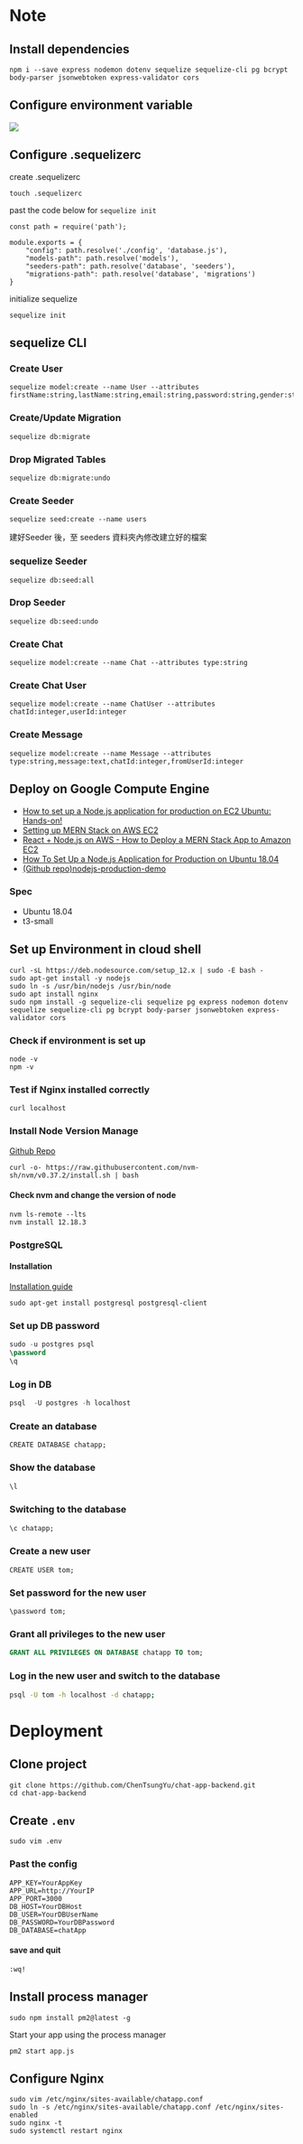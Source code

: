 # Note
## Install dependencies
```
npm i --save express nodemon dotenv sequelize sequelize-cli pg bcrypt body-parser jsonwebtoken express-validator cors
```
## Configure environment variable
![](./src/environment_variable.png)

## Configure .sequelizerc
create .sequelizerc
```
touch .sequelizerc
```
past the code below for `sequelize init`
```
const path = require('path');

module.exports = {
    "config": path.resolve('./config', 'database.js'),
    "models-path": path.resolve('models'),
    "seeders-path": path.resolve('database', 'seeders'),
    "migrations-path": path.resolve('database', 'migrations')
}
```
initialize sequelize
```
sequelize init
```
## sequelize CLI
### Create User
```
sequelize model:create --name User --attributes firstName:string,lastName:string,email:string,password:string,gender:string,avatar:string
```
### Create/Update Migration
```
sequelize db:migrate
```
### Drop Migrated Tables
```
sequelize db:migrate:undo
```
### Create Seeder
```
sequelize seed:create --name users
```
建好Seeder 後，至 seeders 資料夾內修改建立好的檔案
### sequelize Seeder
```
sequelize db:seed:all    
```
### Drop Seeder
```
sequelize db:seed:undo
```

### Create Chat
```
sequelize model:create --name Chat --attributes type:string
```
### Create Chat User
```
sequelize model:create --name ChatUser --attributes chatId:integer,userId:integer
```
### Create Message
```
sequelize model:create --name Message --attributes type:string,message:text,chatId:integer,fromUserId:integer
```
## Deploy on Google Compute Engine
- [How to set up a Node.js application for production on EC2 Ubuntu: Hands-on!](https://www.youtube.com/watch?v=l7KlkVyWemc&feature=emb_title)
- [Setting up MERN Stack on AWS EC2](https://medium.com/@Keithweaver_/setting-up-mern-stack-on-aws-ec2-6dc599be4737)
- [React + Node.js on AWS - How to Deploy a MERN Stack App to Amazon EC2](https://www.youtube.com/watch?v=FanoTGjkxhQ&t=644s&ab_channel=JasonWatmore)
- [How To Set Up a Node.js Application for Production on Ubuntu 18.04](https://www.digitalocean.com/community/tutorials/how-to-set-up-a-node-js-application-for-production-on-ubuntu-18-04)
- [(Github repo)nodejs-production-demo](https://github.com/codingx01/nodejs-production-demo)

### Spec
- Ubuntu 18.04
- t3-small
## Set up Environment in cloud shell
```
curl -sL https://deb.nodesource.com/setup_12.x | sudo -E bash -
sudo apt-get install -y nodejs
sudo ln -s /usr/bin/nodejs /usr/bin/node
sudo apt install nginx
sudo npm install -g sequelize-cli sequelize pg express nodemon dotenv sequelize sequelize-cli pg bcrypt body-parser jsonwebtoken express-validator cors
```
### Check if environment is set up
```
node -v
npm -v
```
###  Test if Nginx installed correctly
```
curl localhost
```
### Install Node Version Manage
[Github Repo](https://github.com/nvm-sh/nvm)
```
curl -o- https://raw.githubusercontent.com/nvm-sh/nvm/v0.37.2/install.sh | bash
```
#### Check nvm and change the version of node
```
nvm ls-remote --lts
nvm install 12.18.3
```
### PostgreSQL
#### Installation
[Installation guide](https://stackoverflow.com/questions/53434849/cannot-install-postgres-on-ubuntu-e-unable-to-locate-package-postgresql)
```
sudo apt-get install postgresql postgresql-client
```
### Set up DB password
```sql
sudo -u postgres psql
\password
\q
```
### Log in DB 
```sql
psql  -U postgres -h localhost
```
### Create an database
```
CREATE DATABASE chatapp;
```
### Show the database
```sql
\l
```
### Switching to the database 
```sql
\c chatapp;
```
### Create a new user
```
CREATE USER tom;
```
### Set password for the new user
```
\password tom;
```
### Grant all privileges to the new user 
```sql
GRANT ALL PRIVILEGES ON DATABASE chatapp TO tom;
```
### Log in the new user and switch to the database 
```bash
psql -U tom -h localhost -d chatapp;
```
# Deployment
## Clone project
```
git clone https://github.com/ChenTsungYu/chat-app-backend.git
cd chat-app-backend
```
## Create `.env`
```
sudo vim .env
```
### Past the config
```
APP_KEY=YourAppKey
APP_URL=http://YourIP
APP_PORT=3000
DB_HOST=YourDBHost
DB_USER=YourDBUserName
DB_PASSWORD=YourDBPassword
DB_DATABASE=chatApp
```
#### save and quit
```
:wq!
```
## Install process manager
```
sudo npm install pm2@latest -g
```
Start your app using the process manager
```
pm2 start app.js
```
## Configure Nginx
```
sudo vim /etc/nginx/sites-available/chatapp.conf
sudo ln -s /etc/nginx/sites-available/chatapp.conf /etc/nginx/sites-enabled
sudo nginx -t
sudo systemctl restart nginx
```